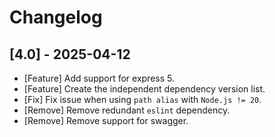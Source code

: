 # Changelog

## [4.0] - 2025-04-12

- [Feature] Add support for express 5.
- [Feature] Create the independent dependency version list.
- [Fix] Fix issue when using `path alias` with `Node.js != 20`.
- [Remove] Remove redundant `eslint` dependency.
- [Remove] Remove support for swagger.
